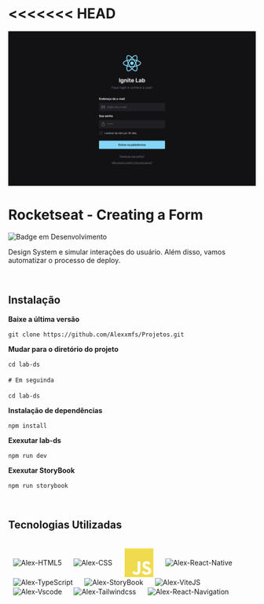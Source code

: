 <<<<<<< HEAD
=======
 <img src="https://github.com/Alexxmfs/ignite-lab-design-system/blob/photoProject/photoIgniteLab.PNG" />
  
<h1>Rocketseat - Creating a Form</h1>

![Badge em Desenvolvimento](http://img.shields.io/static/v1?label=STATUS&message=EM%20DESENVOLVIMENTO&color=GREEN&style=for-the-badge)

<p>Design System e simular interações do usuário. Além disso, vamos automatizar o processo de deploy.</p>

<br>
<h2><b>Instalação</b></h2>

**Baixe a última versão**
```
git clone https://github.com/Alexxmfs/Projetos.git
```

**Mudar para o diretório do projeto**
```
cd lab-ds

# Em seguinda

cd lab-ds
```

**Instalação de dependências**
```
npm install
```

**Exexutar lab-ds**
```
npm run dev
```

**Exexutar StoryBook**
```
npm run storybook
```

<br>
<h2><b>Tecnologias Utilizadas</b></h2>

  <div style="display: inline_block"><br>
  
  <img align="center" alt="Alex-HTML5" height="60" width="60" src="https://cdn.jsdelivr.net/gh/devicons/devicon/icons/html5/html5-original.svg" hspace="10" />

  <img align="center" alt="Alex-CSS" height="60" width="60" src="https://cdn.jsdelivr.net/gh/devicons/devicon/icons/css3/css3-original.svg" hspace="10" />
  
  <img align="center" alt="Alex-Js" height="60" width="60" src="https://raw.githubusercontent.com/devicons/devicon/master/icons/javascript/javascript-plain.svg"          hspace="10">

  <img align="center" alt="Alex-React-Native" height="60" width="60" src="https://cdn.jsdelivr.net/gh/devicons/devicon/icons/react/react-original.svg" hspace="10" />

  <img align="center" alt="Alex-TypeScript" height="60" width="60" src="https://cdn.jsdelivr.net/gh/devicons/devicon/icons/typescript/typescript-original.svg"           hspace="10" />
  
   <img align="center" alt="Alex-StoryBook" height="60" width="60" src="https://cdn.jsdelivr.net/gh/devicons/devicon/icons/storybook/storybook-original.svg"              hspace="10" />
   
   <img align="center" alt="Alex-ViteJS" height="75" width="75" src="https://vitejs.dev/logo-with-shadow.png" hspace="10" />


   <img align="center" alt="Alex-Vscode" height="60" width="60"         src="https://upload.wikimedia.org/wikipedia/commons/thumb/9/9a/Visual_Studio_Code_1.35_icon.svg/2048px-Visual_Studio_Code_1.35_icon.svg.png" hspace="10"  />

   <img align="center" alt="Alex-Tailwindcss" height="60" width="60" src="https://cdn.jsdelivr.net/gh/devicons/devicon/icons/tailwindcss/tailwindcss-plain.svg"            hspace="10"       />
   
   <img align="center" alt="Alex-React-Navigation" height="60" width="60" src="https://cdn.worldvectorlogo.com/logos/figma-1.svg" hspace="10" />
  



  </div>


